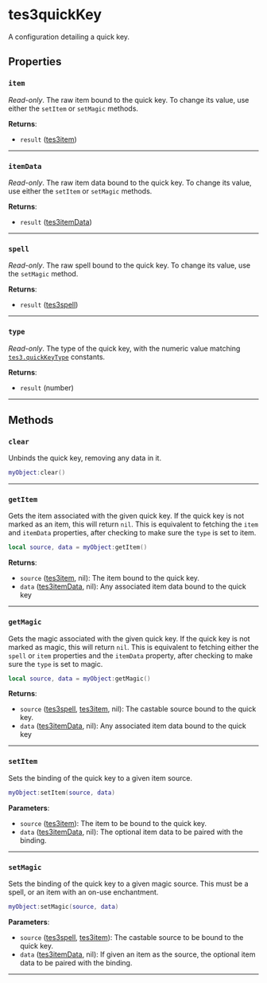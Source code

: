 <!---
	This file is autogenerated. Do not edit this file manually. Your changes will be ignored.
	More information: https://github.com/MWSE/MWSE/tree/master/docs
-->

# tes3quickKey

A configuration detailing a quick key.

## Properties

### `item`
<div class="search_terms" style="display: none">item</div>

*Read-only*. The raw item bound to the quick key. To change its value, use either the `setItem` or `setMagic` methods.

**Returns**:

* `result` ([tes3item](../../types/tes3item))

***

### `itemData`
<div class="search_terms" style="display: none">itemdata</div>

*Read-only*. The raw item data bound to the quick key. To change its value, use either the `setItem` or `setMagic` methods.

**Returns**:

* `result` ([tes3itemData](../../types/tes3itemData))

***

### `spell`
<div class="search_terms" style="display: none">spell</div>

*Read-only*. The raw spell bound to the quick key. To change its value, use the `setMagic` method.

**Returns**:

* `result` ([tes3spell](../../types/tes3spell))

***

### `type`
<div class="search_terms" style="display: none">type</div>

*Read-only*. The type of the quick key, with the numeric value matching [`tes3.quickKeyType`](https://mwse.github.io/MWSE/references/quick-key-types/) constants.

**Returns**:

* `result` (number)

***

## Methods

### `clear`
<div class="search_terms" style="display: none">clear</div>

Unbinds the quick key, removing any data in it.

```lua
myObject:clear()
```

***

### `getItem`
<div class="search_terms" style="display: none">getitem, item</div>

Gets the item associated with the given quick key. If the quick key is not marked as an item, this will return `nil`. This is equivalent to fetching the `item` and `itemData` properties, after checking to make sure the `type` is set to item.

```lua
local source, data = myObject:getItem()
```

**Returns**:

* `source` ([tes3item](../../types/tes3item), nil): The item bound to the quick key.
* `data` ([tes3itemData](../../types/tes3itemData), nil): Any associated item data bound to the quick key

***

### `getMagic`
<div class="search_terms" style="display: none">getmagic, magic</div>

Gets the magic associated with the given quick key. If the quick key is not marked as magic, this will return `nil`. This is equivalent to fetching either the `spell` or `item` properties and the `itemData` property, after checking to make sure the `type` is set to magic.

```lua
local source, data = myObject:getMagic()
```

**Returns**:

* `source` ([tes3spell](../../types/tes3spell), [tes3item](../../types/tes3item), nil): The castable source bound to the quick key.
* `data` ([tes3itemData](../../types/tes3itemData), nil): Any associated item data bound to the quick key

***

### `setItem`
<div class="search_terms" style="display: none">setitem, item</div>

Sets the binding of the quick key to a given item source.

```lua
myObject:setItem(source, data)
```

**Parameters**:

* `source` ([tes3item](../../types/tes3item)): The item to be bound to the quick key.
* `data` ([tes3itemData](../../types/tes3itemData), nil): The optional item data to be paired with the binding.

***

### `setMagic`
<div class="search_terms" style="display: none">setmagic, magic</div>

Sets the binding of the quick key to a given magic source. This must be a spell, or an item with an on-use enchantment.

```lua
myObject:setMagic(source, data)
```

**Parameters**:

* `source` ([tes3spell](../../types/tes3spell), [tes3item](../../types/tes3item)): The castable source to be bound to the quick key.
* `data` ([tes3itemData](../../types/tes3itemData), nil): If given an item as the source, the optional item data to be paired with the binding.

***

